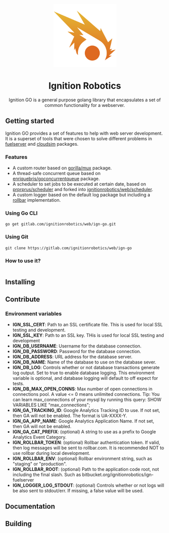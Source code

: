 <div align="center">
  <img src="./assets/logo.png" width="200" alt="Ignition Robotics" />
  <h1>Ignition Robotics</h1>
  <p>Ignition GO is a general purpose golang library that encapsulates a set of common functionality for a webserver.</p>
</div>

## Getting started
Ignition GO provides a set of features to help with web server development. It is a superset of tools that were chosen to solve different problems in [fuelserver](https://gitlab.com/ignitionrobotics/web/fuelserver) and [cloudsim](https://gitlab.com/ignitionrobotics/web/cloudsim) packages.

### Features
- A custom router based on [gorilla/mux](https://github.com/gorilla/mux) package.
- A thread-safe concurrent queue based on [enriquebris/goconcurrentqueue](https://github.com/enriquebris/goconcurrentqueue) package.
- A scheduler to set jobs to be executed at certain date, based on [prprprus/scheduler](https://github.com/prprprus/scheduler) and forked into [ignitionrobotics/web/scheduler](https://gitlab.com/ignitionrobotics/web/scheduler).
- A custom logger based on the default log package but including a [rollbar](https://github.com/rollbar/rollbar-go) implementation.
### Using Go CLI
```
go get gitlab.com/ignitionrobotics/web/ign-go.git
```

### Using Git
```
git clone https://gitlab.com/ignitionrobotics/web/ign-go
```

### How to use it?
```go

```

## Installing

## Contribute

### Environment variables
- **IGN_SSL_CERT**: Path to an SSL certificate file. This is used for local SSL testing and development.
- **IGN_SSL_KEY**: Path to an SSL key. THis is used for local SSL testing and development
- **IGN_DB_USERNAME**: Username for the database connection.
- **IGN_DB_PASSWORD**: Password for the database connection.
- **IGN_DB_ADDRESS**: URL address for the database server.
- **IGN_DB_NAME**: Name of the database to use on the database sever.
- **IGN_DB_LOG**: Controls whether or not database transactions generate log output. Set to true to enable database logging. This environment variable is optional, and database logging will default to off expect for tests.
- **IGN_DB_MAX_OPEN_CONNS**: Max number of open connections in connections pool. A value <= 0 means unlimited connections. Tip: You can learn max_connections of your mysql by running this query: SHOW VARIABLES LIKE "max_connections";
- **IGN_GA_TRACKING_ID**: Google Analytics Tracking ID to use. If not set, then GA will not be enabled. The format is UA-XXXX-Y.
- **IGN_GA_APP_NAME**: Google Analytics Application Name. If not set, then GA will not be enabled.
- **IGN_GA_CAT_PREFIX**: (optional) A string to use as a prefix to Google Analytics Event Category.
- **IGN_ROLLBAR_TOKEN**: (optional) Rollbar authentication token. If valid, then log messages will be sent to rollbar.com. It is recommended NOT to use rollbar during local development.
- **IGN_ROLLBAR_ENV**: (optional) Rollbar environment string, such as "staging" or "production".
- **IGN_ROLLBAR_ROOT**: (optional) Path to the application code root, not including the final slash. Such as bitbucket.org/ignitionrobotics/ign-fuelserver
- **IGN_LOGGER_LOG_STDOUT**: (optional) Controls whether or not logs will be also sent to stdout/err. If missing, a false value will be used.

## Documentation

## Building